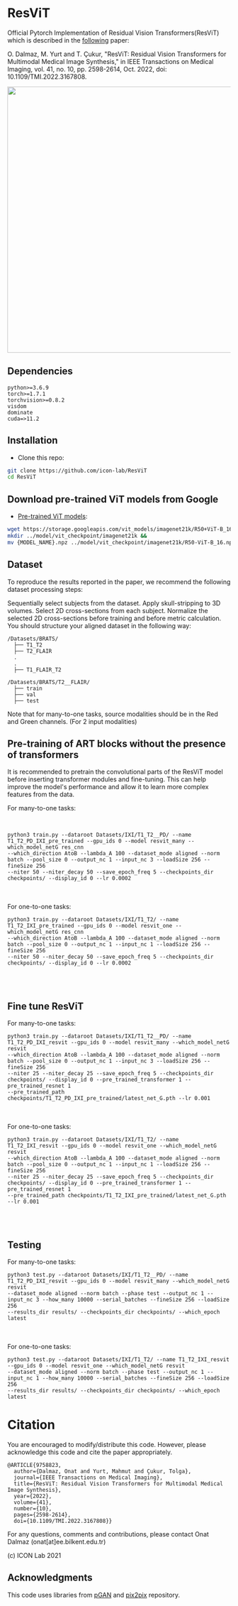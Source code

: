 # ResViT
Official Pytorch Implementation of Residual Vision Transformers(ResViT) which is described in the [following](https://ieeexplore.ieee.org/document/9758823) paper:

O. Dalmaz, M. Yurt and T. Çukur, "ResViT: Residual Vision Transformers for Multimodal Medical Image Synthesis," in IEEE Transactions on Medical Imaging, vol. 41, no. 10, pp. 2598-2614, Oct. 2022, doi: 10.1109/TMI.2022.3167808.

<img src="main_fig.png" width="600px"/>

## Dependencies

```
python>=3.6.9
torch>=1.7.1
torchvision>=0.8.2
visdom
dominate
cuda=>11.2
```
## Installation
- Clone this repo:
```bash
git clone https://github.com/icon-lab/ResViT
cd ResViT
```

## Download pre-trained ViT models from Google
* [Pre-trained ViT models](https://console.cloud.google.com/storage/vit_models/):
```bash
wget https://storage.googleapis.com/vit_models/imagenet21k/R50+ViT-B_16.npz &&
mkdir ../model/vit_checkpoint/imagenet21k &&
mv {MODEL_NAME}.npz ../model/vit_checkpoint/imagenet21k/R50-ViT-B_16.npz
```

## Dataset
To reproduce the results reported in the paper, we recommend the following dataset processing steps:

Sequentially select subjects from the dataset.
Apply skull-stripping to 3D volumes.
Select 2D cross-sections from each subject.
Normalize the selected 2D cross-sections before training and before metric calculation.
You should structure your aligned dataset in the following way:
```
/Datasets/BRATS/
  ├── T1_T2
  ├── T2_FLAIR
  .
  .
  ├── T1_FLAIR_T2   
```
```
/Datasets/BRATS/T2__FLAIR/
  ├── train
  ├── val  
  ├── test   
```
Note that for many-to-one tasks, source modalities should be in the Red and Green channels. (For 2 input modalities)

## Pre-training of ART blocks without the presence of transformers
It is recommended to pretrain the convolutional parts of the ResViT model before inserting transformer modules and fine-tuning. This can help improve the model's performance and allow it to learn more complex features from the data.

For many-to-one tasks: 

<br />

```
python3 train.py --dataroot Datasets/IXI/T1_T2__PD/ --name T1_T2_PD_IXI_pre_trained --gpu_ids 0 --model resvit_many --which_model_netG res_cnn 
--which_direction AtoB --lambda_A 100 --dataset_mode aligned --norm batch --pool_size 0 --output_nc 1 --input_nc 3 --loadSize 256 --fineSize 256 
--niter 50 --niter_decay 50 --save_epoch_freq 5 --checkpoints_dir checkpoints/ --display_id 0 --lr 0.0002
```

<br />
<br />
For one-to-one tasks: <br />

```
python3 train.py --dataroot Datasets/IXI/T1_T2/ --name T1_T2_IXI_pre_trained --gpu_ids 0 --model resvit_one --which_model_netG res_cnn 
--which_direction AtoB --lambda_A 100 --dataset_mode aligned --norm batch --pool_size 0 --output_nc 1 --input_nc 1 --loadSize 256 --fineSize 256 
--niter 50 --niter_decay 50 --save_epoch_freq 5 --checkpoints_dir checkpoints/ --display_id 0 --lr 0.0002
```

<br />
<br />

## Fine tune ResViT
For many-to-one tasks: <br />

```
python3 train.py --dataroot Datasets/IXI/T1_T2__PD/ --name T1_T2_PD_IXI_resvit --gpu_ids 0 --model resvit_many --which_model_netG resvit 
--which_direction AtoB --lambda_A 100 --dataset_mode aligned --norm batch --pool_size 0 --output_nc 1 --input_nc 3 --loadSize 256 --fineSize 256 
--niter 25 --niter_decay 25 --save_epoch_freq 5 --checkpoints_dir checkpoints/ --display_id 0 --pre_trained_transformer 1 --pre_trained_resnet 1 
--pre_trained_path checkpoints/T1_T2_PD_IXI_pre_trained/latest_net_G.pth --lr 0.001
```

<br />
<br />
For one-to-one tasks: <br />

```
python3 train.py --dataroot Datasets/IXI/T1_T2/ --name T1_T2_IXI_resvit --gpu_ids 0 --model resvit_one --which_model_netG resvit 
--which_direction AtoB --lambda_A 100 --dataset_mode aligned --norm batch --pool_size 0 --output_nc 1 --input_nc 1 --loadSize 256 --fineSize 256 
--niter 25 --niter_decay 25 --save_epoch_freq 5 --checkpoints_dir checkpoints/ --display_id 0 --pre_trained_transformer 1 --pre_trained_resnet 1 
--pre_trained_path checkpoints/T1_T2_IXI_pre_trained/latest_net_G.pth --lr 0.001
```

<br />
<br />

## Testing
For many-to-one tasks: 
<br />

```
python3 test.py --dataroot Datasets/IXI/T1_T2__PD/ --name T1_T2_PD_IXI_resvit --gpu_ids 0 --model resvit_many --which_model_netG resvit 
--dataset_mode aligned --norm batch --phase test --output_nc 1 --input_nc 3 --how_many 10000 --serial_batches --fineSize 256 --loadSize 256 
--results_dir results/ --checkpoints_dir checkpoints/ --which_epoch latest
```

<br />
<br />
For one-to-one tasks: 
<br />

```
python3 test.py --dataroot Datasets/IXI/T1_T2/ --name T1_T2_IXI_resvit --gpu_ids 0 --model resvit_one --which_model_netG resvit 
--dataset_mode aligned --norm batch --phase test --output_nc 1 --input_nc 1 --how_many 10000 --serial_batches --fineSize 256 --loadSize 256 
--results_dir results/ --checkpoints_dir checkpoints/ --which_epoch latest
```
# Citation
You are encouraged to modify/distribute this code. However, please acknowledge this code and cite the paper appropriately.
```
@ARTICLE{9758823,
  author={Dalmaz, Onat and Yurt, Mahmut and Çukur, Tolga},
  journal={IEEE Transactions on Medical Imaging}, 
  title={ResViT: Residual Vision Transformers for Multimodal Medical Image Synthesis}, 
  year={2022},
  volume={41},
  number={10},
  pages={2598-2614},
  doi={10.1109/TMI.2022.3167808}}
```
For any questions, comments and contributions, please contact Onat Dalmaz (onat[at]ee.bilkent.edu.tr) <br />

(c) ICON Lab 2021

## Acknowledgments
This code uses libraries from [pGAN](https://github.com/icon-lab/pGAN-cGAN) and [pix2pix](https://github.com/junyanz/pytorch-CycleGAN-and-pix2pix) repository.
